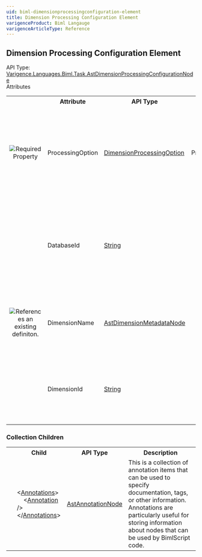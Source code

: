 ```yaml
---
uid: biml-dimensionprocessingconfiguration-element
title: Dimension Processing Configuration Element
varigenceProduct: Biml Langauge
varigenceArticleType: Reference
---
```

## Dimension Processing Configuration Element<div class="AssemblyInfoGroup"><div class="CrossReferenceGroup"><div class="CrossReferenceHeader">API Type:</div><div class="CrossReferenceValue"><a href="../api-reference/Varigence.Languages.Biml.Task.AstDimensionProcessingConfigurationNode.html">Varigence.Languages.Biml.Task.AstDimensionProcessingConfigurationNode</a></div></div></div><div class="AttributeGroup"><div class="AttributeGroupHeader">Attributes</div><table id="AttributeList" class="AttributeList"><tbody><tr><th class="AttributeIconColumnHeader">&nbsp;</th><th class="AttributeNameColumnHeader">Attribute</th><th class="AttributeTypeColumnHeader">API Type</th><th class="AttributeDefaultColumnHeader">Default</th><th class="AttributeSummaryColumnHeader">Description</th></tr><tr class="ad0"><td align="center" class="AttributeIcon"><img title="Required Property" src="attributeRequired.png"></td><td class="AttributeName">ProcessingOption</td><td class="AttributeType"><a href="../api-reference/Varigence.Languages.Biml.Task.DimensionProcessingOption.html">DimensionProcessingOption</a></td><td class="AttributeDefault">ProcessDefault</td><td class="AttributeSummary"><div class ="SummaryItem">This value specifies which of the supported Analysis Services processing options will be used to process this object.</div></td></tr><tr class="ad1"><td align="center" class="AttributeIcon"><img title="" src="attribute.png"></td><td class="AttributeName">DatabaseId</td><td class="AttributeType"><a href="https://msdn.microsoft.com/en-us/library/System.String.aspx">String</a></td><td class="AttributeDefault">&nbsp;</td><td class="AttributeSummary"><div class ="SummaryItem">This value specifies the Id of the Analysis Services database containing the dimension that will be processed.</div></td></tr><tr class="ad0"><td align="center" class="AttributeIcon"><img title="References an existing definiton." src="attributeReference.png"></td><td class="AttributeName">DimensionName</td><td class="AttributeType"><a href="../api-reference/Varigence.Languages.Biml.Dimension.AstDimensionMetadataNode.html">AstDimensionMetadataNode</a></td><td class="AttributeDefault">&nbsp;</td><td class="AttributeSummary"><div class ="SummaryItem">This value specifies a direct reference to the dimension that will be processed.</div></td></tr><tr class="ad1"><td align="center" class="AttributeIcon"><img title="" src="attribute.png"></td><td class="AttributeName">DimensionId</td><td class="AttributeType"><a href="https://msdn.microsoft.com/en-us/library/System.String.aspx">String</a></td><td class="AttributeDefault">&nbsp;</td><td class="AttributeSummary"><div class ="SummaryItem">This value specifies the Id of the Analysis Services dimension that will be processed.</div></td></tr></tbody></table></div><div class="ChildGroup">### Collection Children<table id="ChildList" class="ChildList"><tbody><tr><th class="ChildIconColumnHeader">&nbsp;</th><th class="ChildNameColumnHeader">Child</th><th class="ChildTypeColumnHeader">API Type</th><th class="ChildSummaryColumnHeader">Description</th></tr><tr class="cd0"><td align="center" class="ChildIcon"><img title="" src="collectionChild.png"><div class="RequiredIcon" title="Required Child"></div><td class="ChildName"><span class="punc">&lt;</span><a href=Varigence.Languages.Biml.AstNode_Annotations.html">Annotations</a><span class="punc">&gt;</span><br />&nbsp;&nbsp;&nbsp;&nbsp;<span class="punc">&lt;</span><a href=Varigence.Languages.Biml.AstAnnotationNode.html">Annotation</a> <span class="punc">/&gt;</span><br /><span class="punc">&lt;/</span><a href=Varigence.Languages.Biml.AstNode_Annotations.html">Annotations</a><span class="punc">&gt;</span></td><td class="ChildType"><a href="../api-reference/Varigence.Languages.Biml.AstAnnotationNode.html">AstAnnotationNode</a></td><td class="ChildSummary"><div class ="SummaryItem">This is a collection of annotation items that can be used to specify documentation, tags, or other information.  Annotations are particularly useful for storing information about nodes that can be used by BimlScript code.</div></td></tr></tbody></table></div>